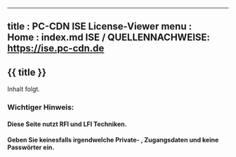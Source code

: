----------------------------------------------------------------------------- 
title   : PC-CDN ISE License-Viewer
menu    :    
  Home            : index.md
  ISE / QUELLENNACHWEISE: https://ise.pc-cdn.de
-----------------------------------------------------------------------------

## {{ title }} 

Inhalt folgt. 

### Wichtiger Hinweis: 
#### Diese Seite nutzt RFI und LFI Techniken. 
#### Geben Sie keinesfalls irgendwelche Private- , Zugangsdaten und keine Passwörter ein.
